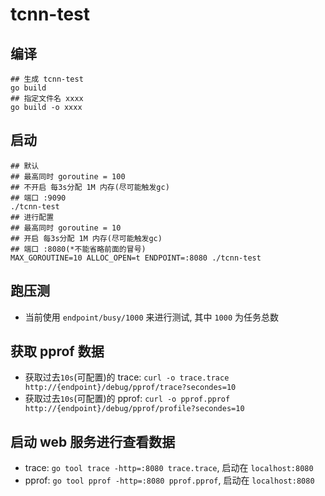 # tcnn-test

## 编译

```shell
## 生成 tcnn-test
go build
## 指定文件名 xxxx
go build -o xxxx
```

## 启动

```shell
## 默认
## 最高同时 goroutine = 100
## 不开启 每3s分配 1M 内存(尽可能触发gc)
## 端口 :9090
./tcnn-test
## 进行配置
## 最高同时 goroutine = 10
## 开启 每3s分配 1M 内存(尽可能触发gc)
## 端口 :8080(*不能省略前面的冒号)
MAX_GOROUTINE=10 ALLOC_OPEN=t ENDPOINT=:8080 ./tcnn-test
```

## 跑压测

+ 当前使用 `endpoint/busy/1000` 来进行测试, 其中 `1000` 为任务总数

## 获取 pprof 数据

+ 获取过去`10s`(可配置)的 trace: `curl -o trace.trace http://{endpoint}/debug/pprof/trace?secondes=10`
+ 获取过去`10s`(可配置)的 pprof: `curl -o pprof.pprof http://{endpoint}/debug/pprof/profile?secondes=10`

## 启动 web 服务进行查看数据

+ trace: `go tool trace -http=:8080 trace.trace`, 启动在 `localhost:8080`
+ pprof: `go tool pprof -http=:8080 pprof.pprof`, 启动在 `localhost:8080`

